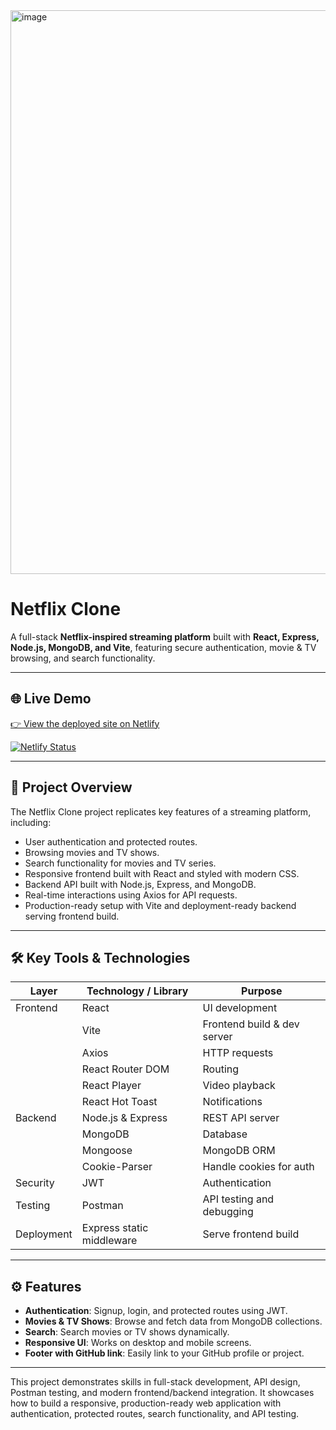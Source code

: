 <img width="1843" height="902" alt="image" src="https://github.com/user-attachments/assets/af7ee764-7508-470d-9839-0ed5ec0fef65" />

# Netflix Clone

A full-stack **Netflix-inspired streaming platform** built with **React, Express, Node.js, MongoDB, and Vite**, featuring secure authentication, movie & TV browsing, and search functionality.  

---

## 🌐 Live Demo

[👉 View the deployed site on Netlify](https://mern-netflics.netlify.app/)

[![Netlify Status](https://api.netlify.com/api/v1/badges/YOUR_SITE_ID/deploy-status)](https://your-site-name.netlify.app)

---

## 🌟 Project Overview

The Netflix Clone project replicates key features of a streaming platform, including:

- User authentication and protected routes.
- Browsing movies and TV shows.
- Search functionality for movies and TV series.
- Responsive frontend built with React and styled with modern CSS.
- Backend API built with Node.js, Express, and MongoDB.
- Real-time interactions using Axios for API requests.
- Production-ready setup with Vite and deployment-ready backend serving frontend build.

---

## 🛠 Key Tools & Technologies

| Layer        | Technology / Library            | Purpose |
| ------------ | ------------------------------ | ------- |
| Frontend     | React                          | UI development |
|              | Vite                           | Frontend build & dev server |
|              | Axios                          | HTTP requests |
|              | React Router DOM               | Routing |
|              | React Player                   | Video playback |
|              | React Hot Toast                | Notifications |
| Backend      | Node.js & Express              | REST API server |
|              | MongoDB                        | Database |
|              | Mongoose                       | MongoDB ORM |
|              | Cookie-Parser                  | Handle cookies for auth |
| Security     | JWT                            | Authentication |
| Testing      | Postman                        | API testing and debugging |
| Deployment   | Express static middleware      | Serve frontend build |

---

## ⚙️ Features

- **Authentication**: Signup, login, and protected routes using JWT.  
- **Movies & TV Shows**: Browse and fetch data from MongoDB collections.  
- **Search**: Search movies or TV shows dynamically.  
- **Responsive UI**: Works on desktop and mobile screens.  
- **Footer with GitHub link**: Easily link to your GitHub profile or project.  

---

This project demonstrates skills in full-stack development, API design, Postman testing, and modern frontend/backend integration. It showcases how to build a responsive, production-ready web application with authentication, protected routes, search functionality, and API testing.
